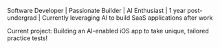 Software Developer | Passionate Builder | AI Enthusiast | 1 year post-undergrad | Currently leveraging AI to build SaaS applications after work

Current project: Building an AI-enabled iOS app to take unique, tailored practice tests!


<!---
gBlaku/gBlaku is a ✨ special ✨ repository because its `README.md` (this file) appears on your GitHub profile.
You can click the Preview link to take a look at your changes.
--->
